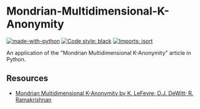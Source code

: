 # Mondrian-Multidimensional-K-Anonymity

[![made-with-python](https://img.shields.io/badge/Made%20with-Python-1f425f.svg)](https://www.python.org/)
[![Code style: black](https://img.shields.io/badge/code%20style-black-000000.svg)](https://github.com/psf/black)
[![Imports: isort](https://img.shields.io/badge/%20imports-isort-%231674b1?style=flat&labelColor=ef8336)](https://pycqa.github.io/isort/)

An application of the "Mondrian Multidimensional K-Anonymity" article in Python.


## Resources

- [Mondrian Multidimensional K-Anonymity by K. LeFevre; D.J. DeWitt; R. Ramakrishnan](https://ieeexplore.ieee.org/abstract/document/1617393)

